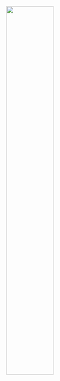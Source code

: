 <img src="https://upload.wikimedia.org/wikipedia/commons/4/40/HackerRank_Icon-1000px.png" width="50%" align="center" >


